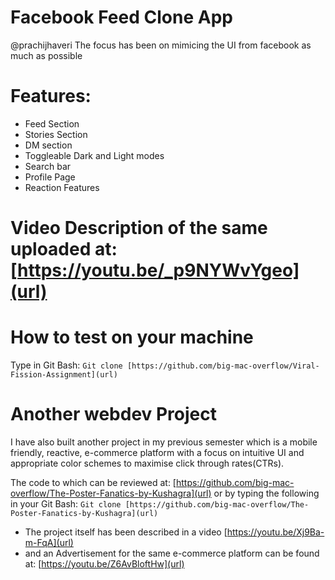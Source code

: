# Facebook Feed Clone App
@prachijhaveri The focus has been on mimicing the UI from facebook as much as possible

# Features:
* Feed Section
* Stories Section
* DM section
* Toggleable Dark and Light modes
* Search bar 
* Profile Page
* Reaction Features

# Video Description of the same uploaded at: [https://youtu.be/_p9NYWvYgeo](url)

# How to test on your machine
Type in Git Bash:
```Git clone [https://github.com/big-mac-overflow/Viral-Fission-Assignment](url)```

# Another webdev Project
I have also built another project in my previous semester which is a mobile friendly, reactive, e-commerce platform with a focus on intuitive UI and appropriate color schemes to maximise click through rates(CTRs).

The code to which can be reviewed at: [https://github.com/big-mac-overflow/The-Poster-Fanatics-by-Kushagra](url) or by typing the following in your Git Bash:
```Git clone [https://github.com/big-mac-overflow/The-Poster-Fanatics-by-Kushagra](url)```

* The project itself has been described in a video [https://youtu.be/Xj9Ba-m-FqA](url)
* and an Advertisement for the same e-commerce platform can be found at: [https://youtu.be/Z6AvBloftHw](url)
